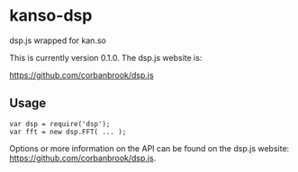 kanso-dsp
=========

dsp.js wrapped for kan.so

This is currently version 0.1.0.  The dsp.js website is:

https://github.com/corbanbrook/dsp.js

Usage
-----

```
var dsp = require('dsp');
var fft = new dsp.FFT( ... );
```

Options or more information on the API can be found on the 
dsp.js website: https://github.com/corbanbrook/dsp.js.


